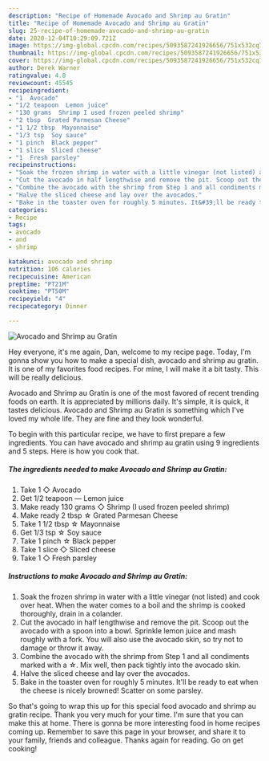```yaml
---
description: "Recipe of Homemade Avocado and Shrimp au Gratin"
title: "Recipe of Homemade Avocado and Shrimp au Gratin"
slug: 25-recipe-of-homemade-avocado-and-shrimp-au-gratin
date: 2020-12-04T10:29:09.721Z
image: https://img-global.cpcdn.com/recipes/5093587241926656/751x532cq70/avocado-and-shrimp-au-gratin-recipe-main-photo.jpg
thumbnail: https://img-global.cpcdn.com/recipes/5093587241926656/751x532cq70/avocado-and-shrimp-au-gratin-recipe-main-photo.jpg
cover: https://img-global.cpcdn.com/recipes/5093587241926656/751x532cq70/avocado-and-shrimp-au-gratin-recipe-main-photo.jpg
author: Derek Warner
ratingvalue: 4.8
reviewcount: 45545
recipeingredient:
- "1  Avocado"
- "1/2 teapoon  Lemon juice"
- "130 grams  Shrimp I used frozen peeled shrimp"
- "2 tbsp  Grated Parmesan Cheese"
- "1 1/2 tbsp  Mayonnaise"
- "1/3 tsp  Soy sauce"
- "1 pinch  Black pepper"
- "1 slice  Sliced cheese"
- "1  Fresh parsley"
recipeinstructions:
- "Soak the frozen shrimp in water with a little vinegar (not listed) and cook over heat. When the water comes to a boil and the shrimp is cooked thoroughly, drain in a colander."
- "Cut the avocado in half lengthwise and remove the pit. Scoop out the avocado with a spoon into a bowl. Sprinkle lemon juice and mash roughly with a fork. You will also use the avocado skin, so try not to damage or throw it away."
- "Combine the avocado with the shrimp from Step 1 and all condiments marked with a ☆. Mix well, then pack tightly into the avocado skin."
- "Halve the sliced cheese and lay over the avocados."
- "Bake in the toaster oven for roughly 5 minutes. It&#39;ll be ready to eat when the cheese is nicely browned! Scatter on some parsley."
categories:
- Recipe
tags:
- avocado
- and
- shrimp

katakunci: avocado and shrimp 
nutrition: 106 calories
recipecuisine: American
preptime: "PT21M"
cooktime: "PT50M"
recipeyield: "4"
recipecategory: Dinner

---
```



![Avocado and Shrimp au Gratin](https://img-global.cpcdn.com/recipes/5093587241926656/751x532cq70/avocado-and-shrimp-au-gratin-recipe-main-photo.jpg)

Hey everyone, it's me again, Dan, welcome to my recipe page. Today, I'm gonna show you how to make a special dish, avocado and shrimp au gratin. It is one of my favorites food recipes. For mine, I will make it a bit tasty. This will be really delicious.

Avocado and Shrimp au Gratin is one of the most favored of recent trending foods on earth. It is appreciated by millions daily. It's simple, it is quick, it tastes delicious. Avocado and Shrimp au Gratin is something which I've loved my whole life. They are fine and they look wonderful.




To begin with this particular recipe, we have to first prepare a few ingredients. You can have avocado and shrimp au gratin using 9 ingredients and 5 steps. Here is how you cook that.

<!--inarticleads1-->

##### The ingredients needed to make Avocado and Shrimp au Gratin:

1. Take 1 ◇ Avocado
1. Get 1/2 teapoon ― Lemon juice
1. Make ready 130 grams ◇ Shrimp (I used frozen peeled shrimp)
1. Make ready 2 tbsp ☆ Grated Parmesan Cheese
1. Take 1 1/2 tbsp ☆ Mayonnaise
1. Get 1/3 tsp ☆ Soy sauce
1. Take 1 pinch ☆ Black pepper
1. Take 1 slice ◇ Sliced cheese
1. Take 1 ◇ Fresh parsley




<!--inarticleads2-->

##### Instructions to make Avocado and Shrimp au Gratin:

1. Soak the frozen shrimp in water with a little vinegar (not listed) and cook over heat. When the water comes to a boil and the shrimp is cooked thoroughly, drain in a colander.
1. Cut the avocado in half lengthwise and remove the pit. Scoop out the avocado with a spoon into a bowl. Sprinkle lemon juice and mash roughly with a fork. You will also use the avocado skin, so try not to damage or throw it away.
1. Combine the avocado with the shrimp from Step 1 and all condiments marked with a ☆. Mix well, then pack tightly into the avocado skin.
1. Halve the sliced cheese and lay over the avocados.
1. Bake in the toaster oven for roughly 5 minutes. It&#39;ll be ready to eat when the cheese is nicely browned! Scatter on some parsley.




So that's going to wrap this up for this special food avocado and shrimp au gratin recipe. Thank you very much for your time. I'm sure that you can make this at home. There is gonna be more interesting food in home recipes coming up. Remember to save this page in your browser, and share it to your family, friends and colleague. Thanks again for reading. Go on get cooking!
